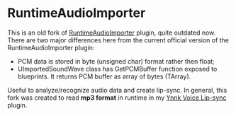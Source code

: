 # RuntimeAudioImporter

This is an old fork of [RuntimeAudioImporter](https://github.com/gtreshchev/RuntimeAudioImporter/) plugin, quite outdated now. There are two major differences here from the current official version of the RuntimeAudioImporter plugin:

* PCM data is stored in byte (unsigned char) format rather then float;
* UImportedSoundWave class has GetPCMBuffer function exposed to blueprints. It returns PCM buffer as array of bytes (TArray<uint8>).

Useful to analyze/recognize audio data and create lip-sync. In general, this fork was created to read **mp3 format** in runtime in my [Ynnk Voice Lip-sync](https://www.unrealengine.com/marketplace/en-US/product/ynnk-voice-lipsync/) plugin.
